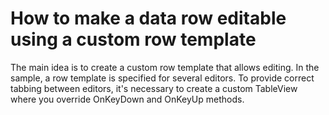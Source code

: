 # How to make a data row editable using a custom row template


<p>The main idea is to create a custom row template that allows editing. In the sample, a row template is specified for several editors. To provide correct tabbing between editors, it's necessary to create a custom TableView where you override OnKeyDown and OnKeyUp methods.</p>

<br/>


